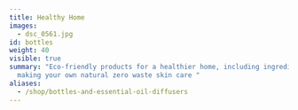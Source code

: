 ```yaml
---
title: Healthy Home
images:
  - dsc_0561.jpg
id: bottles
weight: 40
visible: true
summary: "Eco-friendly products for a healthier home, including ingredients for
  making your own natural zero waste skin care "
aliases:
  - /shop/bottles-and-essential-oil-diffusers
---
```

